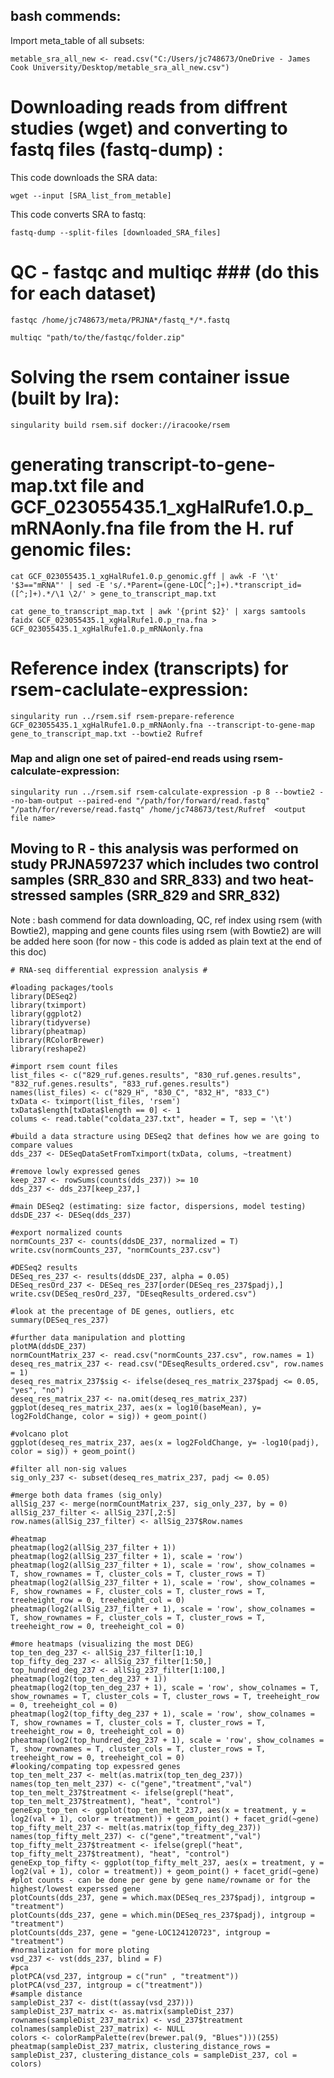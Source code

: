 ## bash commends:

Import meta_table of all subsets:

```
metable_sra_all_new <- read.csv("C:/Users/jc748673/OneDrive - James Cook University/Desktop/metable_sra_all_new.csv")
```

# Downloading reads from diffrent studies (wget) and converting to fastq files (fastq-dump) :

This code downloads the SRA data:

```
wget --input [SRA_list_from_metable]
```

This code converts SRA to fastq:

```
fastq-dump --split-files [downloaded_SRA_files]
```

# QC - fastqc and multiqc ###  (do this for each dataset) 

```
fastqc /home/jc748673/meta/PRJNA*/fastq_*/*.fastq 
```
```
multiqc "path/to/the/fastqc/folder.zip" 
```

# Solving the rsem container issue (built by Ira):

```
singularity build rsem.sif docker://iracooke/rsem 
```

# generating transcript-to-gene-map.txt file and GCF_023055435.1_xgHalRufe1.0.p_mRNAonly.fna file from the H. ruf genomic files:

```
cat GCF_023055435.1_xgHalRufe1.0.p_genomic.gff | awk -F '\t' '$3=="mRNA"' | sed -E 's/.*Parent=(gene-LOC[^;]+).*transcript_id=([^;]+).*/\1 \2/' > gene_to_transcript_map.txt
```
```
cat gene_to_transcript_map.txt | awk '{print $2}' | xargs samtools faidx GCF_023055435.1_xgHalRufe1.0.p_rna.fna > GCF_023055435.1_xgHalRufe1.0.p_mRNAonly.fna
```

# Reference index (transcripts) for rsem-caclulate-expression:

```
singularity run ../rsem.sif rsem-prepare-reference GCF_023055435.1_xgHalRufe1.0.p_mRNAonly.fna --transcript-to-gene-map gene_to_transcript_map.txt --bowtie2 Rufref
```

### Map and align one set of paired-end reads using rsem-calculate-expression:

```
singularity run ../rsem.sif rsem-calculate-expression -p 8 --bowtie2 --no-bam-output --paired-end "/path/for/forward/read.fastq" "/path/for/reverse/read.fastq" /home/jc748673/test/Rufref  <output file name> 
```

## Moving to R - this analysis was performed on study PRJNA597237 which includes two control samples (SRR_830 and SRR_833) and two heat-stressed samples (SRR_829 and SRR_832)
Note : bash commend for data downloading, QC, ref index using rsem (with Bowtie2), mapping and gene counts files using rsem (with Bowtie2) are will be added here soon (for now - this code is added as plain text at the end of this doc)

```{r}
# RNA-seq differential expression analysis #

#loading packages/tools
library(DESeq2)
library(tximport)
library(ggplot2)
library(tidyverse)
library(pheatmap)
library(RColorBrewer)
library(reshape2)

#import rsem count files
list_files <- c("829_ruf.genes.results", "830_ruf.genes.results", "832_ruf.genes.results", "833_ruf.genes.results")
names(list_files) <- c("829_H", "830_C", "832_H", "833_C")
txData <- tximport(list_files, 'rsem')
txData$length[txData$length == 0] <- 1
colums <- read.table("coldata_237.txt", header = T, sep = '\t')

#build a data stracture using DESeq2 that defines how we are going to compare values
dds_237 <- DESeqDataSetFromTximport(txData, colums, ~treatment)

#remove lowly expressed genes
keep_237 <- rowSums(counts(dds_237)) >= 10
dds_237 <- dds_237[keep_237,]

#main DESeq2 (estimating: size factor, dispersions, model testing)
ddsDE_237 <- DESeq(dds_237)

#export normalized counts
normCounts_237 <- counts(ddsDE_237, normalized = T)
write.csv(normCounts_237, "normCounts_237.csv")

#DESeq2 results
DESeq_res_237 <- results(ddsDE_237, alpha = 0.05)
DESeq_resOrd_237 <- DESeq_res_237[order(DESeq_res_237$padj),]
write.csv(DESeq_resOrd_237, "DEseqResults_ordered.csv")

#look at the precentage of DE genes, outliers, etc
summary(DESeq_res_237)

#further data manipulation and plotting
plotMA(ddsDE_237)
normCountMatrix_237 <- read.csv("normCounts_237.csv", row.names = 1)
deseq_res_matrix_237 <- read.csv("DEseqResults_ordered.csv", row.names = 1)
deseq_res_matrix_237$sig <- ifelse(deseq_res_matrix_237$padj <= 0.05, "yes", "no")
deseq_res_matrix_237 <- na.omit(deseq_res_matrix_237)
ggplot(deseq_res_matrix_237, aes(x = log10(baseMean), y= log2FoldChange, color = sig)) + geom_point()

#volcano plot
ggplot(deseq_res_matrix_237, aes(x = log2FoldChange, y= -log10(padj), color = sig)) + geom_point()

#filter all non-sig values
sig_only_237 <- subset(deseq_res_matrix_237, padj <= 0.05)

#merge both data frames (sig_only) 
allSig_237 <- merge(normCountMatrix_237, sig_only_237, by = 0)
allSig_237_filter <- allSig_237[,2:5]
row.names(allSig_237_filter) <- allSig_237$Row.names

#heatmap
pheatmap(log2(allSig_237_filter + 1))
pheatmap(log2(allSig_237_filter + 1), scale = 'row')
pheatmap(log2(allSig_237_filter + 1), scale = 'row', show_colnames = T, show_rownames = T, cluster_cols = T, cluster_rows = T)
pheatmap(log2(allSig_237_filter + 1), scale = 'row', show_colnames = F, show_rownames = F, cluster_cols = T, cluster_rows = T, treeheight_row = 0, treeheight_col = 0)
pheatmap(log2(allSig_237_filter + 1), scale = 'row', show_colnames = T, show_rownames = F, cluster_cols = T, cluster_rows = T, treeheight_row = 0, treeheight_col = 0)

#more heatmaps (visualizing the most DEG)
top_ten_deg_237 <- allSig_237_filter[1:10,]
top_fifty_deg_237 <- allSig_237_filter[1:50,]
top_hundred_deg_237 <- allSig_237_filter[1:100,]
pheatmap(log2(top_ten_deg_237 + 1))
pheatmap(log2(top_ten_deg_237 + 1), scale = 'row', show_colnames = T, show_rownames = T, cluster_cols = T, cluster_rows = T, treeheight_row = 0, treeheight_col = 0)
pheatmap(log2(top_fifty_deg_237 + 1), scale = 'row', show_colnames = T, show_rownames = T, cluster_cols = T, cluster_rows = T, treeheight_row = 0, treeheight_col = 0)
pheatmap(log2(top_hundred_deg_237 + 1), scale = 'row', show_colnames = T, show_rownames = T, cluster_cols = T, cluster_rows = T, treeheight_row = 0, treeheight_col = 0)
#looking/compating top expessred genes
top_ten_melt_237 <- melt(as.matrix(top_ten_deg_237))
names(top_ten_melt_237) <- c("gene","treatment","val")
top_ten_melt_237$treatment <- ifelse(grepl("heat", top_ten_melt_237$treatment), "heat", "control")
geneExp_top_ten <- ggplot(top_ten_melt_237, aes(x = treatment, y = log2(val + 1), color = treatment)) + geom_point() + facet_grid(~gene)
top_fifty_melt_237 <- melt(as.matrix(top_fifty_deg_237))
names(top_fifty_melt_237) <- c("gene","treatment","val")
top_fifty_melt_237$treatment <- ifelse(grepl("heat", top_fifty_melt_237$treatment), "heat", "control")
geneExp_top_fifty <- ggplot(top_fifty_melt_237, aes(x = treatment, y = log2(val + 1), color = treatment)) + geom_point() + facet_grid(~gene)
#plot counts - can be done per gene by gene name/rowname or for the highest/lowest experssed gene
plotCounts(dds_237, gene = which.max(DESeq_res_237$padj), intgroup = "treatment")
plotCounts(dds_237, gene = which.min(DESeq_res_237$padj), intgroup = "treatment")
plotCounts(dds_237, gene = "gene-LOC124120723", intgroup = "treatment")
#normalization for more ploting
vsd_237 <- vst(dds_237, blind = F)
#pca
plotPCA(vsd_237, intgroup = c("run" , "treatment"))
plotPCA(vsd_237, intgroup = c("treatment"))
#sample distance
sampleDist_237 <- dist(t(assay(vsd_237)))
sampleDist_237_matrix <- as.matrix(sampleDist_237)
rownames(sampleDist_237_matrix) <- vsd_237$treatment
colnames(sampleDist_237_matrix) <- NULL
colors <- colorRampPalette(rev(brewer.pal(9, "Blues")))(255)
pheatmap(sampleDist_237_matrix, clustering_distance_rows = sampleDist_237, clustering_distance_cols = sampleDist_237, col = colors)



```

